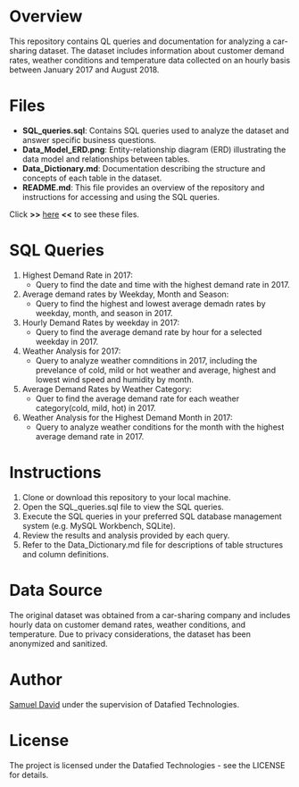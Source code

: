 # Overview
This repository contains QL queries and documentation for analyzing a car-sharing dataset. The dataset includes information about customer demand rates, weather conditions and temperature data collected on an hourly basis between January 2017 and August 2018.
# Files
- **SQL_queries.sql**: Contains SQL queries used to analyze the dataset and answer specific business questions.
- **Data_Model_ERD.png**: Entity-relationship diagram (ERD) illustrating the data model and relationships between tables.
- **Data_Dictionary.md**: Documentation describing the structure and concepts of each table in the dataset.
- **README.md**: This file provides an overview of the repository and instructions for accessing and using the SQL queries.

Click **>>** [here]() **<<** to see these files.
# SQL Queries
1. Highest Demand Rate in 2017:
   - Query to find the date and time with the highest demand rate in 2017.
2. Average demand rates by Weekday, Month and Season:
   - Query to find the highest and lowest average demadn rates by weekday, month, and season in 2017.
3. Hourly Demand Rates by weekday in 2017:
   - Query to find the average demand rate by hour for a selected weekday in 2017.
4. Weather Analysis for 2017:
   - Query to analyze weather comnditions in 2017, including the prevelance of cold, mild or hot weather and average, highest and lowest wind speed and humidity by month.
5. Average Demand Rates by Weather Category:
   - Quer to find the average demand rate for each weather category(cold, mild, hot) in 2017.
6. Weather Analysis for the Highest Demand Month in 2017:
   - Query to analyze weather conditions for the month with the highest average demand rate in 2017.

# Instructions
1. Clone or download this repository to your local machine.
2. Open the SQL_queries.sql file to view the SQL queries.
3. Execute the SQL queries in your preferred SQL database management system (e.g. MySQL Workbench, SQLite).
4. Review the results and analysis provided by each query.
5. Refer to the Data_Dictionary.md file for descriptions of table structures and column definitions.

# Data Source
The original dataset was obtained from a car-sharing company and includes hourly data on customer demand rates, weather conditions, and temperature. Due to privacy considerations, the dataset has been anonymized and sanitized.

# Author
[Samuel David](https://www.linkedin.com/in/samuelneche/) under the supervision of Datafied Technologies.

# License
The project is licensed under the Datafied Technologies - see the LICENSE for details.
